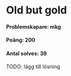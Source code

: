 # Old but gold
#### Problemskapare: mkg
#### Poäng: 200
#### Antal solves: 39


TODO: lägg till lösning
